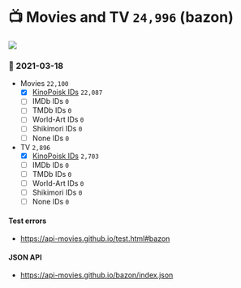 # :tv: Movies and TV `24,996` (bazon)

<a href="https://API-Movies.github.io"><img src="https://API-Movies.github.io/banner.png?cache"></a>

### :date: 2021-03-18
- Movies `22,100`
  - [x] <a href="https://API-Movies.github.io/bazon/movie_kinopoisk_ids.json">KinoPoisk IDs</a> `22,087`
  - [ ] IMDb IDs `0`
  - [ ] TMDb IDs `0`
  - [ ] World-Art IDs `0`
  - [ ] Shikimori IDs `0`
  - [ ] None IDs `0`
- TV `2,896`
  - [x] <a href="https://API-Movies.github.io/bazon/tv_kinopoisk_ids.json">KinoPoisk IDs</a> `2,703`
  - [ ] IMDb IDs `0`
  - [ ] TMDb IDs `0`
  - [ ] World-Art IDs `0`
  - [ ] Shikimori IDs `0`
  - [ ] None IDs `0`
#### Test errors
- <a href='https://api-movies.github.io/test.html#bazon'>https://api-movies.github.io/test.html#bazon</a>
#### JSON API
- <a href='https://api-movies.github.io/bazon/index.json'>https://api-movies.github.io/bazon/index.json</a>
